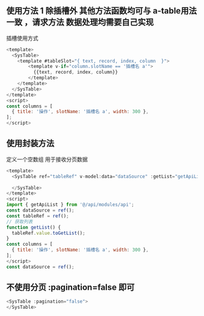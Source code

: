 ## 使用方法 1 除插槽外 其他方法函数均可与 a-table用法一致 ，请求方法 数据处理均需要自己实现
  插槽使用方式
  ```js
  <template>
    <SysTable> 
      <template #tableSlot="{ text, record, index, column  }">
          <template v-if="column.slotName == '插槽名 a'">
            {{text, record, index, column}}
          </template>
      </template>
    </SysTable>
  </template>
  <script>
  const columns = [
    { title: '操作', slotName: '插槽名 a', width: 300 },
  ];
</script>
  ```
## 使用封装方法
  定义一个空数组 用于接收分页数据
  ```js
  <template>
    <SysTable ref="tableRef" v-model:data="dataSource" :getList="getApiList" :dataSource="dataSource" :columns="columns"> 
      
    </SysTable>
  </template>
  <script>
  import { getApiList } from '@/api/modules/api';
  const dataSource = ref();
  const tableRef = ref();
  // 获取列表
  function getList() {
    tableRef.value.toGetList();
  }
  const columns = [
    { title: '操作', slotName: '插槽名 a', width: 300 },
  ];
</script>
  const dataSource = ref();
```

## 不使用分页  :pagination=false 即可
```js
<SysTable :pagination="false"> 
</SysTable>
```